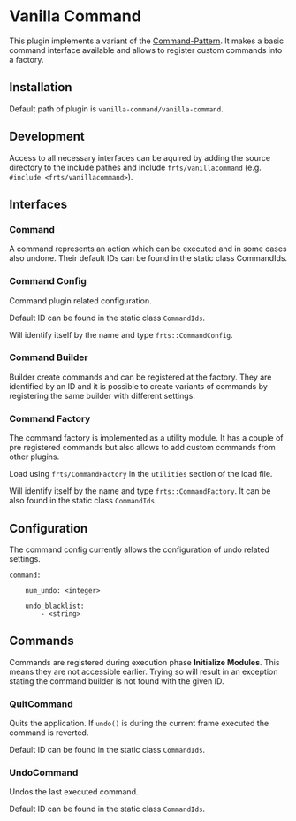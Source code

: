 # Vanilla Command

This plugin implements a variant of the [Command-Pattern](http://gameprogrammingpatterns.com/command.html). It makes a basic command interface available and allows to register custom commands into a factory. 

## Installation

Default path of plugin is `vanilla-command/vanilla-command`.

## Development

Access to all necessary interfaces can be aquired by adding the source directory to the include pathes and include `frts/vanillacommand` (e.g. `#include <frts/vanillacommand>`).

## Interfaces

### Command

A command represents an action which can be executed and in some cases also undone. Their default IDs can be found in the static class CommandIds.

### Command Config

Command plugin related configuration. 

Default ID can be found in the static class `CommandIds`.

Will identify itself by the name and type `frts::CommandConfig`.

### Command Builder

Builder create commands and can be registered at the factory. They are identified by an ID and it is possible to create variants of commands by registering the same builder with different settings.

### Command Factory

The command factory is implemented as a utility module. It has a couple of pre registered commands but also allows to add custom commands from other plugins.

Load using `frts/CommandFactory` in the `utilities` section of the load file. 

Will identify itself by the name and type `frts::CommandFactory`. It can be also found in the static class `CommandIds`. 

## Configuration

The command config currently allows the configuration of undo related settings. 

    command:

        num_undo: <integer>
        
        undo_blacklist:
            - <string>

## Commands

Commands are registered during execution phase **Initialize Modules**. This means they are not accessible earlier. Trying so will result in an exception stating the command builder is not found with the given ID.

### QuitCommand

Quits the application. If `undo()` is during the current frame executed the command is reverted.  

Default ID can be found in the static class `CommandIds`.

### UndoCommand

Undos the last executed command. 

Default ID can be found in the static class `CommandIds`.